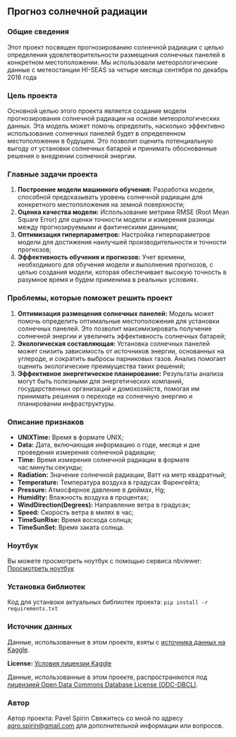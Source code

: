 ## Прогноз солнечной радиации

### Общие сведения
Этот проект посвящен прогнозированию солнечной радиации с целью определения удовлетворительности размещения солнечных панелей в конкретном местоположении. Мы использовали метеорологические данные с метеостанции HI-SEAS за четыре месяца сентября по декабрь 2016 года

### Цель проекта
Основной целью этого проекта является создание модели прогнозирования солнечной радиации на основе метеорологических данных. Эта модель может помочь определить, насколько эффективно использование солнечных панелей будет в определенном местоположении в будущем. Это позволит оценить потенциальную выгоду от установки солнечных батарей и принимать обоснованные решения о внедрении солнечной энергии.

### Главные задачи проекта
1. **Построение модели машинного обучения:**
Разработка модели, способной предсказывать уровень солнечной радиации для конкретного местоположения на земной поверхности;
2. **Оценка качества модели:**
Использование метрики RMSE (Root Mean Square Error) для оценки точности модели и измерения разницы между прогнозируемыми и фактическими данными;
3. **Оптимизация гиперпараметров:**
Настройка гиперпараметров модели для достижения наилучшей производительности и точности прогнозов;
4. **Эффективность обучения и прогнозов:**
Учет времени, необходимого для обучения модели и выполнения прогнозов, с целью создания модели, которая обеспечивает высокую точность в разумное время и будем применима в реальных условиях.

### Проблемы, которые поможет решить проект
1. **Оптимизация размещения солнечных панелей:**
Модель может помочь определить оптимальные местоположения для установки солнечных панелей. Это позволит максимизировать получение солнечной энергии и увеличить эффективность солнечных батарей;
2. **Экологическая составляющая:**
Установка солнечных панелей может снизить зависимость от источников энергии, основанных на углероде, и сократить выбросы парниковых газов. Анализ помогает оценить экологические преимущества таких решений;
3. **Эффективное энергетическое планирование:**
Результаты анализа могут быть полезными для энергетических компаний, государственных организаций и домохозяйств, помогая им принимать решения о переходе на солнечную энергию и планировании инфраструктуры.

### Описание признаков
- **UNIXTime:** Время в формате UNIX;
- **Data:** Дата, включающая информацию о годе, месяце и дне проведения измерения солнечной радиации;
- **Time:** Время измерения солнечной радиации в формате час:минуты:секунды;
- **Radiation:** Значение солнечной радиации, Ватт на метр квадратный;
- **Temperature:** Температура воздуха в градусах Фаренгейта;
- **Pressure:** Атмосферное давление в дюймах, Hg;
- **Humidity:** Влажность воздуха в процентах;
- **WindDirection(Degrees):** Направление ветра в градусах;
- **Speed:** Скорость ветра в милях в час;
- **TimeSunRise:** Время восхода солнца;
- **TimeSunSet:** Время заката солнца.

### Ноутбук
Вы можете просмотреть ноутбук с помощью сервиса nbviewer: [Просмотреть ноутбук](https://nbviewer.org/github/PaulSpirin/Tide_Analysis/blob/main/Tide.ipynb)

### Установка библиотек
Код для устанвоки актуальных библиотек проекта:
`pip install -r requirements.txt`

### Источник данных
Данные, использованные в этом проекте, взяты с [источника данных на Kaggle](https://www.kaggle.com/datasets/dronio/SolarEnergy).

**License:** [Условия лицензии Kaggle](https://www.kaggle.com/terms)

Данные, использованные в этом проекте, распространяются под [лицензией Open Data Commons Database License (ODC-DBCL)](https://opendatacommons.org/licenses/dbcl/1-0/).

### Автор
Автор проекта: Pavel Spirin
Свяжитесь со мной по адресу agro.spirin@gmail.com для дополнительной информации или вопросов.
